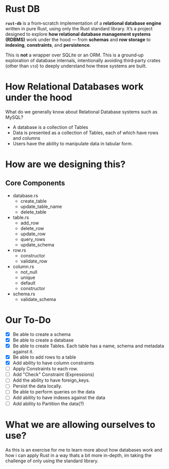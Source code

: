 # Rust DB

**`rust-db`** is a from‑scratch implementation of a **relational database engine** written in pure Rust, using only the Rust standard library.
It’s a project designed to explore **how relational database management systems (RDBMS)** work under the hood — from **schemas** and **row storage** to **indexing**, **constraints**, and **persistence**.

This is **not** a wrapper over SQLite or an ORM. This is a ground‑up exploration of database internals, intentionally avoiding third‑party crates (other than `std`) to deeply understand how these systems are built.

# How Relational Databases work under the hood

What do we generally know about Relational Database systems such as MySQL?

- A database is a collection of Tables
- Data is presented as a collection of Tables, each of which have rows and columns
- Users have the ability to manipulate data in tabular form.

# How are we designing this?

## Core Components

- database.rs
  - create_table
  - update_table_name
  - delete_table
- table.rs
  - add_row
  - delete_row
  - update_row
  - query_rows
  - update_schema
- row.rs
  - constructor
  - validate_row
- column.rs
  - not_null
  - unique
  - default
  - constructor
- schema.rs
  - validate_schema

# Our To-Do

- [x] Be able to create a schema
- [x] Be able to create a database
- [x] Be able to create Tables. Each table has a name, schema and metadata against it.
- [x] Be able to add rows to a table
- [x] Add ability to have column constraints
- [ ] Apply Constraints to each row.
- [ ] Add "Check" Constraint (Expressions)
- [ ] Add the ability to have foreign_keys.
- [ ] Persist the data locally.
- [ ] Be able to perform queries on the data
- [ ] Add ability to have indexes against the data
- [ ] Add ability to Partition the data(?)

# What we are allowing ourselves to use?

As this is an exercise for me to learn more about how databases work and how i can apply Rust in a way thats a bit more in-depth, im taking the challenge of only using the standard library.
